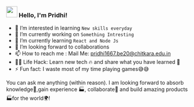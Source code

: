 ### <img src="https://media.giphy.com/media/hvRJCLFzcasrR4ia7z/giphy.gif" width="30px" height="30px"> Hello, I'm Pridhi!

- 👀 I’m interested in learning `New skills everyday`
- 🔭 I’m currently working on `Something Intresting`
- 🌱 I’m currently learning `React and Node Js`
- 💞️ I’m looking forward to collaborations
- 📫 How to reach me : Mail Me: pridhi1667.be20@chitkara.edu.in
- 👨‍💻 Life Hack: Learn new tech 🔥 and share what you have learned 🎉
- ⚡ Fun fact: I waste most of my time playing games😅😅

You can ask me anything (within reason). I am looking forward to absorb knowledge🧠,gain experience 🏭, collaborate🤝 and build amazing products 🏭for the world🌍!

